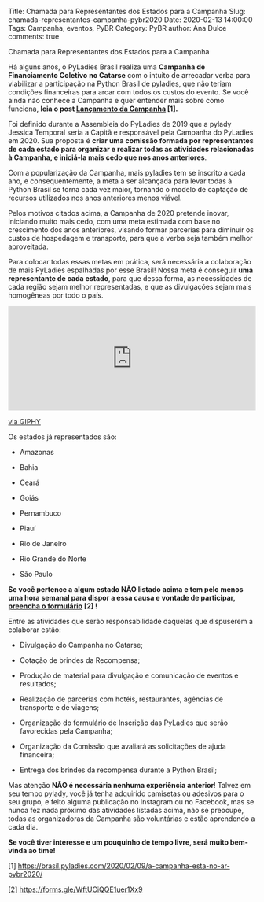 Title: Chamada para Representantes dos Estados para a Campanha
Slug: chamada-representantes-campanha-pybr2020
Date: 2020-02-13 14:00:00
Tags: Campanha, eventos, PyBR
Category: PyBR
author: Ana Dulce
comments: true

Chamada para Representantes dos Estados para a Campanha

Há alguns anos, o PyLadies Brasil realiza uma **Campanha de Financiamento Coletivo no Catarse** com o intuito de arrecadar verba para viabilizar a participação na Python Brasil de pyladies, que não teriam condições financeiras para arcar com todos os custos do evento. Se você ainda não conhece a Campanha e quer entender mais sobre como funciona, **leia o post [Lançamento da Campanha](https://brasil.pyladies.com/2020/02/09/a-campanha-esta-no-ar-pybr2020/) [1].**

Foi definido durante a Assembleia do PyLadies de 2019 que a pylady Jessica Temporal seria a Capitã e responsável pela Campanha do PyLadies em 2020. Sua proposta é **criar uma comissão formada por representantes de cada estado para organizar e realizar todas as atividades relacionadas à Campanha, e iniciá-la mais cedo que nos anos anteriores**.

Com a popularização da Campanha, mais pyladies tem se inscrito a cada ano, e consequentemente, a meta a ser alcançada para levar todas à Python Brasil se torna cada vez maior, tornando o modelo de captação de recursos utilizados nos anos anteriores menos viável. 

Pelos motivos citados acima, a Campanha de 2020 pretende inovar, iniciando muito mais cedo, com uma meta estimada com base no crescimento dos anos anteriores, visando formar parcerias para diminuir os custos de hospedagem e transporte, para que a verba seja também melhor aproveitada.

Para colocar todas essas metas em prática, será necessária a colaboração de mais PyLadies espalhadas por esse Brasil! Nossa meta é conseguir **uma representante de cada estado**, para que dessa forma, as necessidades de cada região sejam melhor representadas, e que as divulgações sejam mais homogêneas por todo o país.

<div style="width:100%;height:0;padding-bottom:42%;position:relative;"><iframe src="https://giphy.com/embed/SO4trEzzGYDhC" width="100%" height="100%" style="position:absolute" frameBorder="0" class="giphy-embed" allowFullScreen></iframe></div><p><a href="https://giphy.com/gifs/young-fangirling-fangirlunnamed-SO4trEzzGYDhC">via GIPHY</a></p>

Os estados já representados são:

- Amazonas

- Bahia

- Ceará

- Goiás

- Pernambuco

- Piauí

- Rio de Janeiro

- Rio Grande do Norte

- São Paulo

**Se você pertence a algum estado NÃO listado acima e tem pelo menos uma hora semanal para dispor a essa causa e vontade de participar, [preencha o formulário](https://forms.gle/WftUCiQQE1uer1Xx9) [2]
!**

Entre as atividades que serão responsabilidade daquelas que dispuserem a colaborar estão:

- Divulgação do Campanha no Catarse;

- Cotação de brindes da Recompensa;

- Produção de material para divulgação e comunicação de eventos e resultados;

- Realização de parcerias com hotéis, restaurantes, agências de transporte e de viagens; 

- Organização do formulário de Inscrição das PyLadies que serão favorecidas pela Campanha;

- Organização da Comissão que avaliará as solicitações de ajuda financeira;

- Entrega dos brindes da recompensa durante a Python Brasil;

Mas atenção **NÃO é necessária nenhuma experiência anterior**! Talvez em seu tempo pylady, você já tenha adquirido camisetas ou adesivos para o seu grupo, e feito alguma publicação no Instagram ou no Facebook, mas se nunca fez nada próximo das atividades listadas acima, não se preocupe, todas as organizadoras da Campanha são voluntárias e estão aprendendo a cada dia.

**Se você tiver interesse e um pouquinho de tempo livre, será muito bem-vinda ao time!**


[1] https://brasil.pyladies.com/2020/02/09/a-campanha-esta-no-ar-pybr2020/

[2] https://forms.gle/WftUCiQQE1uer1Xx9
